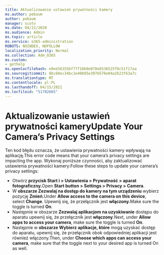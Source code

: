 ```yaml
---
title: Aktualizowanie ustawień prywatności kamery
ms.author: pebaum
author: pebaum
manager: scotv
ms.date: 04/21/2020
ms.audience: Admin
ms.topic: article
ms.service: o365-administration
ROBOTS: NOINDEX, NOFOLLOW
localization_priority: Normal
ms.collection: Adm_O365
ms.custom:
- gethelp
ms.openlocfilehash: e9ee56355bf77f18b0e078e8536525f8c51f17aa
ms.sourcegitcommit: 8bc60ec34bc1e40685e3976576e04a2623f63a7c
ms.translationtype: MT
ms.contentlocale: pl-PL
ms.lasthandoff: 04/15/2021
ms.locfileid: "51782665"
---
```

# <a name="update-your-cameras-privacy-settings"></a><span data-ttu-id="e7205-102">Aktualizowanie ustawień prywatności kamery</span><span class="sxs-lookup"><span data-stu-id="e7205-102">Update Your Camera’s Privacy Settings</span></span>

<span data-ttu-id="e7205-103">Ten kod błędu oznacza, że ustawienia prywatności kamery wpływają na aplikację.</span><span class="sxs-lookup"><span data-stu-id="e7205-103">This error code means that your camera’s privacy settings are impacting the app.</span></span> <span data-ttu-id="e7205-104">Wykonaj poniższe czynności, aby zaktualizować ustawienia prywatności kamery:</span><span class="sxs-lookup"><span data-stu-id="e7205-104">Follow these steps to update your camera’s privacy settings:</span></span>

- <span data-ttu-id="e7205-105">Otwórz **przycisk Start i > Ustawienia > Prywatność > aparat fotograficzny.**</span><span class="sxs-lookup"><span data-stu-id="e7205-105">Open **Start button > Settings > Privacy > Camera**.</span></span>
- <span data-ttu-id="e7205-106">W **obszarze Zezwalaj na dostęp do kamery na tym urządzeniu** wybierz pozycję **Zmień**.</span><span class="sxs-lookup"><span data-stu-id="e7205-106">Under **Allow access to the camera on this device**, select **Change**.</span></span> <span data-ttu-id="e7205-107">Upewnij się, że przełącznik jest **włączony.**</span><span class="sxs-lookup"><span data-stu-id="e7205-107">Make sure the toggle is turned **On**.</span></span>
- <span data-ttu-id="e7205-108">Następnie w obszarze **Zezwalaj aplikacjom na uzyskiwanie** dostępu do aparatu upewnij się, że przełącznik jest **włączony**.</span><span class="sxs-lookup"><span data-stu-id="e7205-108">Next, under **Allow apps to access your camera**, make sure the toggle is turned **On**.</span></span>
- <span data-ttu-id="e7205-109">Następnie w **obszarze Wybierz aplikacje, które** mogą uzyskać dostęp do aparatu, upewnij się, że przełącznik obok odpowiedniej aplikacji jest również włączony.</span><span class="sxs-lookup"><span data-stu-id="e7205-109">Then, under **Choose which apps can access your camera**, make sure that the toggle next to your desired app is turned On as well.</span></span>
